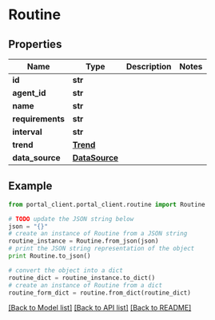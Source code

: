 # Routine


## Properties
Name | Type | Description | Notes
------------ | ------------- | ------------- | -------------
**id** | **str** |  | 
**agent_id** | **str** |  | 
**name** | **str** |  | 
**requirements** | **str** |  | 
**interval** | **str** |  | 
**trend** | [**Trend**](Trend.md) |  | 
**data_source** | [**DataSource**](DataSource.md) |  | 

## Example

```python
from portal_client.portal_client.routine import Routine

# TODO update the JSON string below
json = "{}"
# create an instance of Routine from a JSON string
routine_instance = Routine.from_json(json)
# print the JSON string representation of the object
print Routine.to_json()

# convert the object into a dict
routine_dict = routine_instance.to_dict()
# create an instance of Routine from a dict
routine_form_dict = routine.from_dict(routine_dict)
```
[[Back to Model list]](../README.md#documentation-for-models) [[Back to API list]](../README.md#documentation-for-api-endpoints) [[Back to README]](../README.md)


